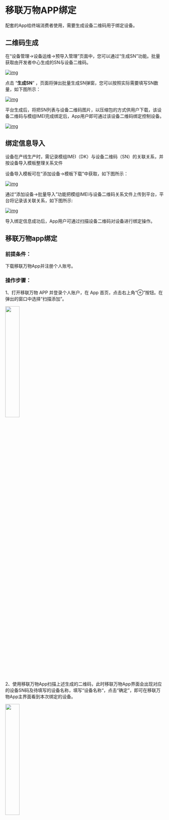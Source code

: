 # 移联万物APP绑定

配套的App给终端消费者使用，需要生成设备二维码用于绑定设备。

## **二维码生成**

在“设备管理->设备运维->预导入管理”页面中，您可以通过“生成SN”功能。批量获取由开发者中心生成的SN与设备二维码。

<a data-fancybox title="img" href="/zh/massProduct/image2022-3-14_15-17-35.jpg?version=1&modificationDate=1647241633000&api=v2">![img](/zh/massProduct/image2022-3-14_15-17-35.jpg?version=1&modificationDate=1647241633000&api=v2)</a>

点击 “**生成SN**” ，页面将弹出批量生成SN弹窗，您可以按照实际需要填写SN数量，如下图所示：

<a data-fancybox title="img" href="/zh/deviceDevelop/develop/speediness/resource/platform/platform-15.png">![img](/zh/deviceDevelop/develop/speediness/resource/platform/platform-15.png)</a>

平台生成后，将把SN列表与设备二维码图片，以压缩包的方式供用户下载，该设备二维码与模组IMEI完成绑定后，App用户即可通过该设备二维码绑定控制设备。

<a data-fancybox title="img" href="/zh/massProduct/image2022-3-15_15-41-20.png?version=1&modificationDate=1647329449000&api=v2">![img](/zh/massProduct/image2022-3-15_15-41-20.png?version=1&modificationDate=1647329449000&api=v2)</a>

## **绑定信息导入**

设备在产线生产时，需记录模组IMEI（DK）与设备二维码（SN）的关联关系，并按设备导入模板整理关系文件

设备导入模板可在“添加设备→模板下载”中获取，如下图所示：

<a data-fancybox title="img" href="/zh/massProduct/image2022-3-14_15-19-56.png?version=1&modificationDate=1647241774000&api=v2">![img](/zh/massProduct/image2022-3-14_15-19-56.png?version=1&modificationDate=1647241774000&api=v2)</a>

通过“添加设备->批量导入”功能把模组IMEI与设备二维码关系文件上传到平台，平台将记录该关联关系，如下图所示:

<a data-fancybox title="img" href="/zh/massProduct/image2022-3-14_15-19-40.png?version=1&modificationDate=1647241758000&api=v2">![img](/zh/massProduct/image2022-3-14_15-19-40.png?version=1&modificationDate=1647241758000&api=v2)</a>

导入绑定信息成功后，App用户可通过扫描设备二维码对设备进行绑定操作。

## **移联万物app绑定**

### **前提条件：**
下载移联万物App并注册个人账号。

### **操作步骤：**
1、打开移联万物 APP 并登录个人账户，在 App 首页，点击右上角“⊕”按钮。在弹出的窗口中选择“扫描添加”。

<a data-fancybox title="img" href="/zh/deviceDevelop/develop/app/Example-app-1.png">
<img src="/zh/deviceDevelop/develop/app/Example-app-1.png" style="width: 30%" /></a>

2、使用移联万物App扫描上述生成的二维码，此时移联万物App界面会出现对应的设备SN码及待填写的设备名称，填写“设备名称“，点击“确定”，即可在移联万物App主界面看到本次绑定的设备。

<a data-fancybox title="img" href="/zh/deviceDevelop/develop/app/Example-app-6.png">
<img src="/zh/deviceDevelop/develop/app/Example-app-6.png" style="width: 30%" /></a>

